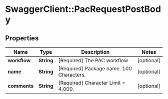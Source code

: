 # SwaggerClient::PacRequestPostBody

## Properties
Name | Type | Description | Notes
------------ | ------------- | ------------- | -------------
**workflow** | **String** | [Required] The PAC workflow | [optional] 
**name** | **String** | [Required] Package name. 100 Characters. | [optional] 
**comments** | **String** | [Required] Character Limit &#x3D; 4,000. | [optional] 

